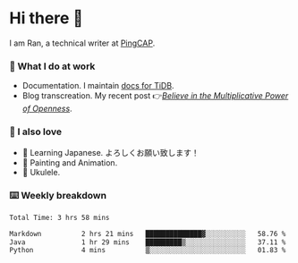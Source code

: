 # Hi there 👋

I am Ran, a technical writer at [PingCAP](https://pingcap.com/).

### 📝 What I do at work

- Documentation. I maintain [docs for TiDB](https://github.com/pingcap/docs).
- Blog transcreation. My recent post 👉[*Believe in the Multiplicative Power of Openness*](https://pingcap.com/blog/believe-in-the-multiplicative-power-of-openness-open-source-community).

### 🤠 I also love

- 💬 Learning Japanese. よろしくお願い致します！
- 🎨 Painting and Animation.
- 🎵 Ukulele.

### ⌨️ Weekly breakdown

<!--START_SECTION:waka-->

```txt
Total Time: 3 hrs 58 mins

Markdown          2 hrs 21 mins   ██████████████▓░░░░░░░░░░   58.76 %
Java              1 hr 29 mins    █████████▒░░░░░░░░░░░░░░░   37.11 %
Python            4 mins          ▒░░░░░░░░░░░░░░░░░░░░░░░░   01.83 %
```

<!--END_SECTION:waka-->
